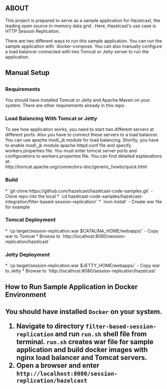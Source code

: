 <h2>ABOUT</h2>
This project is prepared to serve as a sample application for Hazelcast, the leading open source in-memory data grid . Here, Hazelcast's use case is HTTP Session Replication. 

There are two different ways to run this sample application. You can run the sample application with `docker-compose. You can also manually configure a load balancer connected with two Tomcat or Jetty server to run the application.

<h2>Manual Setup<h2>

<h3>Requirements</h3>
You should have installed Tomcat or Jetty and Apache Maven on your system. There are other requirements already in this repo.

<h3>Load Balancing With Tomcat or Jetty</h3>
To see how application works, you need to start two different servers at different ports. Also you have to connect these servers to a load balancer. You can use apache mod\_jk module for load balancing. Shortly, you have to enable mod\_jk module apache httpd.conf file and specify workers.properties file. You must enter tomcat server ports and configurations to workers.properties file.
You can find detailed explanations at:
</br>
http://tomcat.apache.org/connectors-doc/generic_howto/quick.html

<h3>Build</h3>
* `git clone https://github.com/hazelcast/hazelcast-code-samples.git` - Clone repo into the local
* `cd hazelcast-code-samples/hazelcast-integration/filter-based-session-replication/`
* `mvn install` - Create war file for example

<h3>Tomcat Deployment</h3>
* `cp target/session-replication.war $CATALINA_HOME/webapps/` - Copy war to Tomcat
* Browse to `http://localhost:8080/session-replication/hazelcast`

<h3>Jetty Deployment</h3>
* `cp target/session-replication.war $JETTY_HOME/webapps/` - Copy war to Jetty
* Browse to `http://localhost:8080/session-replication/hazelcast`

<h2>How to Run Sample Application in Docker Environment<h2>

You should have installed `Docker` on your system.

1.  Navigate to directory `filter-based-session-replication`  and run `run.sh` shell file from terminal.
`run.sh` creates war file for sample application and build docker images with nginx load balancer and Tomcat servers.  
2. Open a browser and enter `http://localhost:8080/session-replication/hazelcast`

